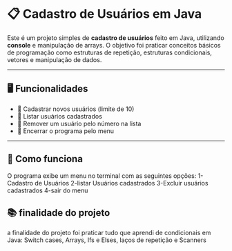 # 📋 Cadastro de Usuários em Java

Este é um projeto simples de **cadastro de usuários** feito em Java, utilizando **console** e manipulação de arrays. O objetivo foi praticar conceitos básicos de programação como estruturas de repetição, estruturas condicionais, vetores e manipulação de dados.

---

## 🖥️ Funcionalidades

- 📌 Cadastrar novos usuários (limite de 10)
- 📌 Listar usuários cadastrados
- 📌 Remover um usuário pelo número na lista
- 📌 Encerrar o programa pelo menu

---

## 📌 Como funciona

O programa exibe um menu no terminal com as seguintes opções:
1-Cadastro de Usuários
2-listar Usuários cadastrados
3-Excluir usuários cadastrados
4-sair do menu

## 📚 finalidade do projeto

a finalidade do projeto foi praticar tudo que aprendi de condicionais em Java: Switch cases, Arrays, Ifs e Elses, laços de repetição e Scanners

